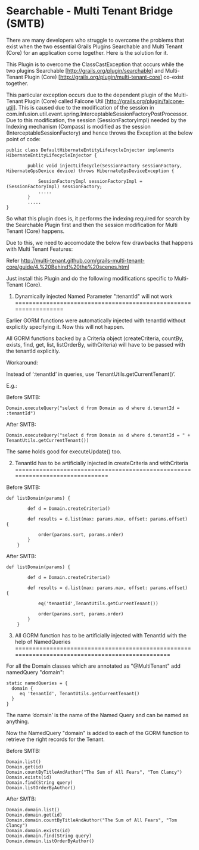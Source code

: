 Searchable - Multi Tenant Bridge (SMTB)
=======================================

There are many developers who struggle to overcome the problems that exist when the two essential Grails Plugins Searchable and Multi Tenant (Core) for an application come together. Here is the solution for it.

This Plugin is to overcome the ClassCastException that occurs while the two plugins Searchable [http://grails.org/plugin/searchable] and Multi-Tenant Plugin (Core) [http://grails.org/plugin/multi-tenant-core] co-exist together.

This particular exception occurs due to the dependent plugin of the Multi-Tenant Plugin (Core) called Falcone Util [http://grails.org/plugin/falcone-util].
This is caused due to the modification of the session in com.infusion.util.event.spring.InterceptableSessionFactoryPostProcessor. Due to this modification, the session (SessionFactoryImpl) needed by the Indexing mechanism (Compass) is modified as the session (InterceptableSessionFactory) and hence throws the Exception at the below point of code:


	public class DefaultHibernateEntityLifecycleInjector implements HibernateEntityLifecycleInjector {
    
    		public void injectLifecycle(SessionFactory sessionFactory, HibernateGpsDevice device) throws HibernateGpsDeviceException {

        		SessionFactoryImpl sessionFactoryImpl = (SessionFactoryImpl) sessionFactory;
        		.....
     		}
      		.....
	}


So what this plugin does is, it performs the indexing required for search by the Searchable Plugin first and then the session modification for Multi Tenant (Core) happens.

Due to this, we need to accomodate the below few drawbacks that happens with Multi Tenant Features:

Refer http://multi-tenant.github.com/grails-multi-tenant-core/guide/4.%20Behind%20the%20scenes.html

Just install this Plugin and do the following modifications specific to Multi-Tenant (Core).

1. Dynamically injected Named Parameter ":tenantId" will not work
=================================================================
  
Earlier GORM functions were automatically injected with tenantId without explicitly specifying it. Now this will not happen. 

All GORM functions backed by a Criteria object (createCriteria, countBy, exists, find, get, list, listOrderBy, withCriteria) will have to be passed with the tenantId explicitly.
    
Workaround:
    
Instead of ‘:tenantId’ in queries, use ‘TenantUtils.getCurrentTenant()’.
    
E.g.: 

Before SMTB: 
    
    Domain.executeQuery("select d from Domain as d where d.tenantId = :tenantId")

After SMTB: 

    Domain.executeQuery("select d from Domain as d where d.tenantId = " + TenantUtils.getCurrentTenant())

The same holds good for executeUpdate() too.

2. TenantId has to be artificially injected in createCriteria and withCriteria
==============================================================================

Before SMTB: 
        
    def listDomain(params) { 

            def d = Domain.createCriteria()

	        def results = d.list(max: params.max, offset: params.offset)  {
		        
                order(params.sort, params.order)
	        }
	    }

After SMTB: 
        
    def listDomain(params) { 

            def d = Domain.createCriteria()

            def results = d.list(max: params.max, offset: params.offset)  {

                eq('tenantId',TenantUtils.getCurrentTenant())

		        order(params.sort, params.order)
	        }
	    }

3. All GORM function has to be artificially injected with TenantId with the help of NamedQueries
================================================================================================

For all the Domain classes which are annotated as "@MultiTenant" add namedQuery "domain":

    static namedQueries = { 
      domain {
		 eq 'tenantId', TenantUtils.getCurrentTenant()
	  }
	}

The name ‘domain’ is the name of the Named Query and can be named as anything.

Now the NamedQuery "domain" is added to each of the GORM function to retrieve the right records for the Tenant.

Before SMTB:
    
    Domain.list()
    Domain.get(id)
    Domain.countByTitleAndAuthor("The Sum of All Fears", "Tom Clancy")
    Domain.exists(id)
    Domain.find(String query)
    Domain.listOrderByAuthor()

After SMTB:
    
    Domain.domain.list()
    Domain.domain.get(id)
    Domain.domain.countByTitleAndAuthor("The Sum of All Fears", "Tom Clancy")
    Domain.domain.exists(id)
    Domain.domain.find(String query)
    Domain.domain.listOrderByAuthor()